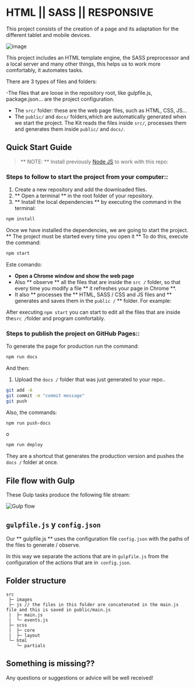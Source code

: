 # HTML || SASS || RESPONSIVE

This project consists of the creation of a page and its adaptation for the different tablet and mobile devices.

![image](https://user-images.githubusercontent.com/81588630/124919114-1d369f80-dff6-11eb-83aa-90c5ee2d04c6.png)


This project includes an HTML template engine, the SASS preprocessor and a local server and many other things, this helps us to work more comfortably, it automates tasks.

There are 3 types of files and folders:

-The files that are loose in the repository root, like gulpfile.js, package.json... are the project configuration.

- The `src/` folder: these are the web page files, such as HTML, CSS, JS...
- The `public/` and `docs/` folders,which are automatically generated when we start the project. The Kit reads the files inside `src/`, processes them and generates them inside `public/` and `docs/`.

## Quick Start Guide

> ** NOTE: ** Install previously [Node JS](https://nodejs.org/) to work with this repo:

### Steps to follow to start the project from your computer::

1. Create a new repository and add the downloaded files.
1. ** Open a terminal ** in the root folder of your repository.
1. ** Install the local dependencies ** by executing the command in the terminal:

```bash
npm install
```

Once we have installed the dependencies, we are going to start the project. ** The project must be started every time you open it ** To do this, execute the command:

```bash
npm start
```

Este comando:

- **Open a Chrome window and show the web page**
- Also ** observe ** all the files that are inside the `src /` folder, so that every time you modify a file ** it refreshes your page in Chrome **.
- It also ** processes the ** HTML, SASS / CSS and JS files and ** generates and saves them in the `public /` ** folder. For example:

After executing `npm start` you can start to edit all the files that are inside the`src /`folder and program comfortably.

### Steps to publish the project on GitHub Pages::

To generate the page for production run the command:

```bash
npm run docs
```

And then:

1. Upload the `docs /` folder that was just generated to your repo..

```bash
git add -A
git commit -m "commit message"
git push
```

Also, the commands:

```bash
npm run push-docs
```

o

```bash
npm run deploy
```

They are a shortcut that generates the production version and pushes the `docs /` folder at once.

## File flow with Gulp

These Gulp tasks produce the following file stream:

![Gulp flow](./gulp-flow.png)

## `gulpfile.js` y `config.json`

Our ** gulpfile.js ** uses the configuration file `config.json` with the paths of the files to generate / observe.

In this way we separate the actions that are in `gulpfile.js` from the configuration of the actions that are in` config.json`.

## Folder structure

```
src
 ├─ images
 ├─ js // the files in this folder are concatenated in the main.js file and this is saved in public/main.js
 |  ├─ main.js
 |  └─ events.js
 ├─ scss
 |  ├─ core
 |  ├─ layout
 └─ html
    └─ partials
```

## Something is missing??

Any questions or suggestions or advice will be well received!
